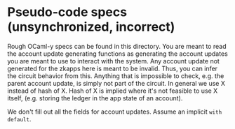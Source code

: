 # Pseudo-code specs (unsynchronized, incorrect)

Rough OCaml-y specs can be found in this directory.
You are meant to read the account update generating functions
as generating the account updates you are meant to use
to interact with the system.
Any account update not generated for the zkapps here is meant to be invalid.
Thus, you can infer the circuit behavior from this.
Anything that is impossible to check, e.g. the parent account update,
is simply not part of the circuit.
In general we use X instead of hash of X.
Hash of X is implied where it's not feasible to use X itself,
(e.g. storing the ledger in the app state of an account).

We don't fill out all the fields for account updates.
Assume an implicit `with default`.
